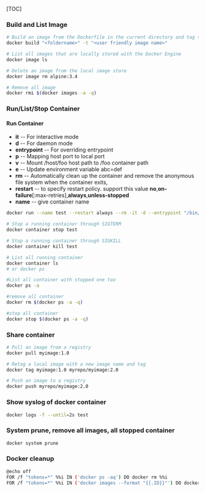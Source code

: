 [TOC]

### Build and List Image

```sh
# Build an image from the Dockerfile in the current directory and tag the image
docker build "<foldername>" -t "<user friendly image name>" 

# List all images that are locally stored with the Docker Engine
docker image ls 

# Delete an image from the local image store
docker image rm alpine:3.4

# Remove all image
docker rmi $(docker images -a -q)
```



### Run/List/Stop Container

#### Run Container

- **it** -- For interactive mode
- **d** -- For daemon mode
- **entrypoint** -- For overriding entrypoint
- **p** -- Mapping host port to local port
- **v** -- Mount /host/foo host path to /foo container path
- **e** -- Update environment variable abc=def
- **rm** -- Automatically clean up the container and remove the anonymous file system when the container exits,
- **restart** -- to specify restart policy. support this value **no**,**on-failure**[:max-retries],**always**,**unless-stopped**
- **name** -- give container name

```sh
docker run --name test --restart always --rm -it -d --entrypoint "/bin/sh" -p 8080:8080 -v /host/foo:/foo -e "abc=def" "<imageName>"
```

```sh
# Stop a running container through SIGTERM
docker container stop test

# Stop a running container through SIGKILL
docker container kill test

# List all running container
docker container ls
# or docker ps

#List all container with stopped one too
docker ps -a

#remove all container
docker rm $(docker ps -a -q)

#stop all container
docker stop $(docker ps -a -q)

```



### Share container

```sh
# Pull an image from a registry
docker pull myimage:1.0

# Retag a local image with a new image name and tag
docker tag myimage:1.0 myrepo/myimage:2.0

# Push an image to a registry
docker push myrepo/myimage:2.0 
```



### Show syslog of docker container

```sh
docker logs -f --until=2s test
```



### System prune, remove all images, all stopped container

```sh
docker system prune
```



### Docker cleanup

```sh
@echo off
FOR /f "tokens=*" %%i IN ('docker ps -aq') DO docker rm %%i
FOR /f "tokens=*" %%i IN ('docker images --format "{{.ID}}"') DO docker rmi %%i
```

